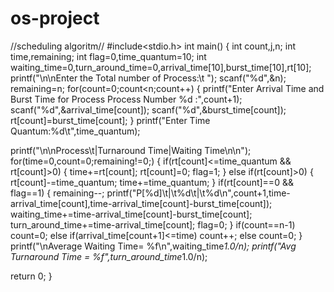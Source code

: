 # os-project
//scheduling algoritm//
#include<stdio.h> 
int main() 
{ 
  int count,j,n;
  int time,remaining;
  int flag=0,time_quantum=10; 
  int waiting_time=0,turn_around_time=0,arrival_time[10],burst_time[10],rt[10]; 
  printf("\n\nEnter the Total number of Process:\t "); 
  scanf("%d",&n); 
  remaining=n; 
  for(count=0;count<n;count++) 
  { 
    printf("Enter Arrival Time and Burst Time for Process Process Number %d :",count+1); 
    scanf("%d",&arrival_time[count]); 
    scanf("%d",&burst_time[count]); 
    rt[count]=burst_time[count]; 
  } 
  printf("Enter Time Quantum:%d\t",time_quantum); 

  printf("\n\nProcess\t|Turnaround Time|Waiting Time\n\n"); 
  for(time=0,count=0;remaining!=0;) 
  { 
    if(rt[count]<=time_quantum && rt[count]>0) 
    { 
      time+=rt[count]; 
      rt[count]=0; 
      flag=1; 
    } 
    else if(rt[count]>0) 
    { 
      rt[count]-=time_quantum; 
      time+=time_quantum; 
    } 
    if(rt[count]==0 && flag==1) 
    { 
      remaining--; 
      printf("P[%d]\t|\t%d\t|\t%d\n",count+1,time-arrival_time[count],time-arrival_time[count]-burst_time[count]); 
      waiting_time+=time-arrival_time[count]-burst_time[count]; 
      turn_around_time+=time-arrival_time[count]; 
      flag=0; 
    } 
    if(count==n-1) 
      count=0; 
    else if(arrival_time[count+1]<=time) 
      count++; 
    else 
      count=0; 
  } 
  printf("\nAverage Waiting Time= %f\n",waiting_time*1.0/n); 
  printf("Avg Turnaround Time = %f",turn_around_time*1.0/n); 

  return 0; 
}
